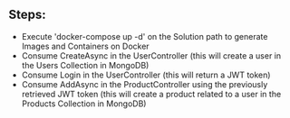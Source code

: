 ## Steps:
- Execute 'docker-compose up -d' on the Solution path to generate Images and Containers on Docker
- Consume CreateAsync in the UserController (this will create a user in the Users Collection in MongoDB)
- Consume Login in the UserController (this will return a JWT token)
- Consume AddAsync in the ProductController using the previously retrieved JWT token (this will create a product related to a user in the Products Collection in MongoDB)
